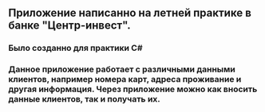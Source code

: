 ## Приложение написанно на летней практике в банке "Центр-инвест".
### Было созданно для практики C#
### Данное приложение работает с различными данными клиентов, например номера карт, адреса проживание и другая информация. Через приложение можно как вносить данные клиентов, так и получать их.
